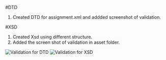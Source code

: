 #DTD

1. Created DTD for assignment.xml and addded screenshot of validation.

#XSD

1. Created Xsd using different structure.
2. Added the screen shot of validation in asset folder.

![Validation for DTD](../asset/assignment3_DTD.PNG.png)
![Validation for XSD](../asset/assignment3_XSD.PNG.png)
